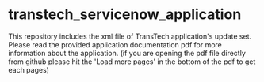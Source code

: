 # transtech_servicenow_application

This repository includes the xml file of TransTech application's update set.
Please read the provided application documentation pdf for more information about the application.
(if you are opening the pdf file directly from github please hit the 'Load more pages' in the bottom of the pdf to get each pages)

